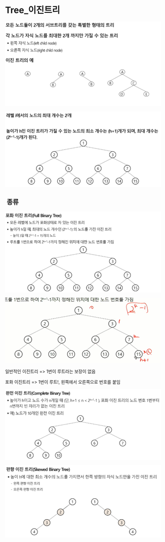 # Tree_이진트리

![image-20210827091958935](photo/image-20210827091958935.png)

![image-20210827092009641](photo/image-20210827092009641.png)





##  종류



![image-20210827092021845](photo/image-20210827092021845.png)

![image-20210827092523649](photo/image-20210827092523649.png)

일반적인 이진트리 => 1번이 루트라는 보장이 없음

포화 이진트리 => 1번이 루트!, 왼쪽에서 오른쪽으로 번호를 붙임





![image-20210827092039724](photo/image-20210827092039724.png)





![image-20210827092108072](photo/image-20210827092108072.png)